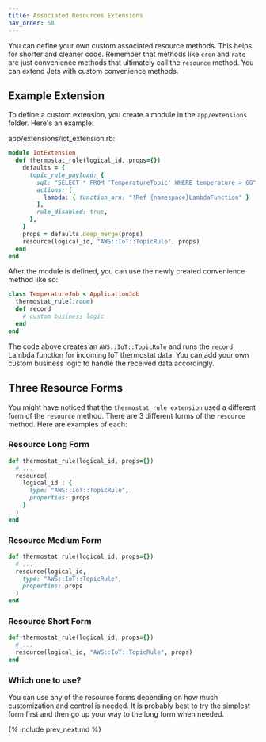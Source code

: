 ```yaml
---
title: Associated Resources Extensions
nav_order: 58
---
```


You can define your own custom associated resource methods. This helps for shorter and cleaner code. Remember that methods like `cron` and `rate` are just convenience methods that ultimately call the `resource` method. You can extend Jets with custom convenience methods.

## Example Extension

To define a custom extension, you create a module in the `app/extensions` folder.  Here's an example:

app/extensions/iot_extension.rb:

```ruby
module IotExtension
  def thermostat_rule(logical_id, props={})
    defaults = {
      topic_rule_payload: {
        sql: "SELECT * FROM 'TemperatureTopic' WHERE temperature > 60",
        actions: [
          lambda: { function_arn: "!Ref {namespace}LambdaFunction" }
        ],
        rule_disabled: true,
      },
    }
    props = defaults.deep_merge(props)
    resource(logical_id, "AWS::IoT::TopicRule", props)
  end
end
```

After the module is defined, you can use the newly created convenience method like so:

```ruby
class TemperatureJob < ApplicationJob
  thermostat_rule(:room)
  def record
    # custom business logic
  end
end
```

The code above creates an `AWS::IoT::TopicRule` and runs the `record` Lambda function for incoming IoT thermostat data.  You can add your own custom business logic to handle the received data accordingly.

## Three Resource Forms

You might have noticed that the `thermostat_rule extension` used a different form of the `resource` method. There are 3 different forms of the `resource` method. Here are examples of each:

### Resource Long Form

```ruby
def thermostat_rule(logical_id, props={})
  # ...
  resource(
    logical_id : {
      type: "AWS::IoT::TopicRule",
      properties: props
    }
  )
end
```

### Resource Medium Form

```ruby
def thermostat_rule(logical_id, props={})
  # ...
  resource(logical_id,
    type: "AWS::IoT::TopicRule",
    properties: props
  )
end
```

### Resource Short Form

```ruby
def thermostat_rule(logical_id, props={})
  # ...
  resource(logical_id, "AWS::IoT::TopicRule", props)
end
```

### Which one to use?

You can use any of the resource forms depending on how much customization and control is needed.  It is probably best to try the simplest form first and then go up your way to the long form when needed.

{% include prev_next.md %}